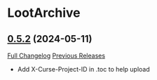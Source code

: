 # LootArchive

## [0.5.2](https://github.com/ZergRael/LootArchive/tree/0.5.2) (2024-05-11)
[Full Changelog](https://github.com/ZergRael/LootArchive/compare/0.5.1...0.5.2) [Previous Releases](https://github.com/ZergRael/LootArchive/releases)

- Add X-Curse-Project-ID in .toc to help upload  
